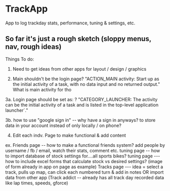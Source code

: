 # TrackApp
App to log trackday stats, performance, tuning &amp; settings, etc.

So far it's just a rough sketch (sloppy menus, nav, rough ideas)
----------------------------------------------------------------------------------------------------------------------------------------
Things To do:
1. Need to get ideas from other apps for layout / design / graphics

2. Main shouldn't be the login page?
  "ACTION_MAIN activity: Start up as the initial activity of a task, with no data input and no returned output."
  What is main activity for tho

3a. Login page should be set as: ?
    "CATEGORY_LAUNCHER: The activity can be the initial activity of a task and is listed in the top-level application launcher`."
  
  3b. how to use "google sign in" -- why have a sign in anyways? to store data in your account instead of only locally / on phone?

4. Edit each indv. Page to make functional & add content

ex. Friends page -- how to make a functional friends system? add people by username / fb / email, watch their stats, comment etc.
    tuning page -- how to import database of stock settings for....all sports bikes?
    tuning page --- how to include excel forms that calculate stock vs desired settings? (image of form already in app on page as example)
    Tracks page --- idea = select a track, pulls up map, can click each numbered turn & add in notes
                    OR import data from other app (Track addict -- already has all track day recorded data like lap times, speeds, gforce)
